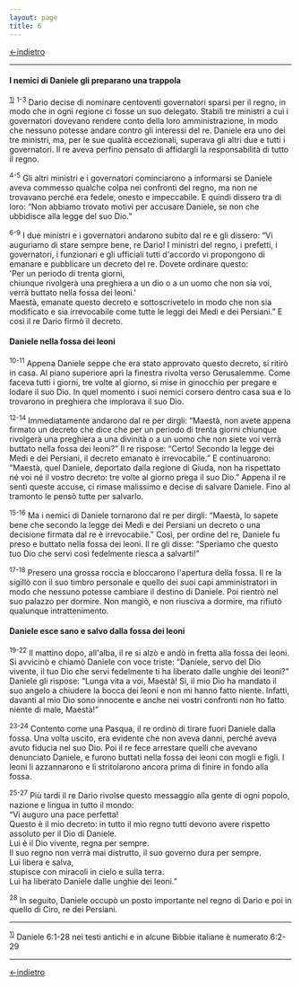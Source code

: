 ```yaml
---
layout: page
title: 6
---
```

[<-indietro](da05.html)

---------------------------------------
#### I nemici di Daniele gli preparano una trappola

<sup><a href="#fn__1" id="fnt__1" class="fn_top">1)</a></sup>
<sup>1-3</sup> Dario decise di nominare centoventi governatori sparsi
per il regno, in modo che in ogni regione ci fosse un suo delegato.
Stabilì tre ministri a cui i governatori dovevano rendere conto della
loro amministrazione, in modo che nessuno potesse andare contro gli
interessi del re. Daniele era uno dei tre ministri, ma, per le sue
qualità eccezionali, superava gli altri due e tutti i governatori. Il re
aveva perfino pensato di affidargli la responsabilità di tutto il regno.

<sup>4-5</sup> Gli altri ministri e i governatori cominciarono a
informarsi se Daniele aveva commesso qualche colpa nei confronti del
regno, ma non ne trovavano perché era fedele, onesto e impeccabile. E
quindi dissero tra di loro: “Non abbiamo trovato motivi per accusare
Daniele, se non che ubbidisce alla legge del suo Dio.”

<sup>6-9</sup> I due ministri e i governatori andarono subito dal re e
gli dissero: “Vi auguriamo di stare sempre bene, re Dario! I ministri
del regno, i prefetti, i governatori, i funzionari e gli ufficiali tutti
d'accordo vi propongono di emanare e pubblicare un decreto del re.
Dovete ordinare questo:  
'Per un periodo di trenta giorni,  
chiunque rivolgerà una preghiera a un dio o a un uomo che non sia voi,  
verrà buttato nella fossa dei leoni.'  
Maestà, emanate questo decreto e sottoscrivetelo in modo che non sia
modificato e sia irrevocabile come tutte le leggi dei Medi e dei
Persiani.” E così il re Dario firmò il decreto.

#### Daniele nella fossa dei leoni

<sup>10-11</sup> Appena Daniele seppe che era stato approvato questo
decreto, si ritirò in casa. Al piano superiore aprì la finestra rivolta
verso Gerusalemme. Come faceva tutti i giorni, tre volte al giorno, si
mise in ginocchio per pregare e lodare il suo Dio. In quel momento i
suoi nemici corsero dentro casa sua e lo trovarono in preghiera che
implorava il suo Dio.

<sup>12-14</sup> Immediatamente andarono dal re per dirgli: “Maestà, non
avete appena firmato un decreto che dice che per un periodo di trenta
giorni chiunque rivolgerà una preghiera a una divinità o a un uomo che
non siete voi verrà buttato nella fossa dei leoni?” Il re rispose:
“Certo! Secondo la legge dei Medi e dei Persiani, il decreto emanato è
irrevocabile.” E continuarono: “Maestà, quel Daniele, deportato dalla
regione di Giuda, non ha rispettato né voi né il vostro decreto: tre
volte al giorno prega il suo Dio.” Appena il re sentì queste accuse, ci
rimase malissimo e decise di salvare Daniele. Fino al tramonto le pensò
tutte per salvarlo.

<sup>15-16</sup> Ma i nemici di Daniele tornarono dal re per dirgli:
“Maestà, lo sapete bene che secondo la legge dei Medi e dei Persiani un
decreto o una decisione firmata dal re è irrevocabile.” Così, per ordine
del re, Daniele fu preso e buttato nella fossa dei leoni. Il re gli
disse: “Speriamo che questo tuo Dio che servi così fedelmente riesca a
salvarti!”

<sup>17-18</sup> Presero una grossa roccia e bloccarono l'apertura della
fossa. Il re la sigillò con il suo timbro personale e quello dei suoi
capi amministratori in modo che nessuno potesse cambiare il destino di
Daniele. Poi rientrò nel suo palazzo per dormire. Non mangiò, e non
riusciva a dormire, ma rifiutò qualunque intrattenimento.

#### Daniele esce sano e salvo dalla fossa dei leoni

<sup>19-22</sup> Il mattino dopo, all'alba, il re si alzò e andò in
fretta alla fossa dei leoni. Si avvicinò e chiamò Daniele con voce
triste: “Daniele, servo del Dio vivente, il tuo Dio che servi fedelmente
ti ha liberato dalle unghie dei leoni?” Daniele gli rispose: “Lunga vita
a voi, Maestà! Sì, il mio Dio ha mandato il suo angelo a chiudere la
bocca dei leoni e non mi hanno fatto niente. Infatti, davanti al mio Dio
sono innocente e anche nei vostri confronti non ho fatto niente di male,
Maestà!”

<sup>23-24</sup> Contento come una Pasqua, il re ordinò di tirare fuori
Daniele dalla fossa. Una volta uscito, era evidente che non aveva danni,
perché aveva avuto fiducia nel suo Dio. Poi il re fece arrestare quelli
che avevano denunciato Daniele, e furono buttati nella fossa dei leoni
con mogli e figli. I leoni li azzannarono e li stritolarono ancora prima
di finire in fondo alla fossa.

<sup>25-27</sup> Più tardi il re Dario rivolse questo messaggio alla
gente di ogni popolo, nazione e lingua in tutto il mondo:  
“Vi auguro una pace perfetta!  
Questo è il mio decreto: in tutto il mio regno tutti devono avere
rispetto assoluto per il Dio di Daniele.  
Lui è il Dio vivente, regna per sempre.  
Il suo regno non verrà mai distrutto, il suo governo dura per sempre.  
Lui libera e salva,  
stupisce con miracoli in cielo e sulla terra.  
Lui ha liberato Daniele dalle unghie dei leoni.”

<sup>28</sup> In seguito, Daniele occupò un posto importante nel regno
di Dario e poi in quello di Ciro, re dei Persiani.

---------------------------------------
<sup><a href="#fnt__1" id="fn__1" class="fn_bot">1)</a></sup>
Daniele 6:1-28 nei testi antichi e in alcune Bibbie italiane è numerato
6:2-29

---------------------------------------
[<-indietro](da05.html)
